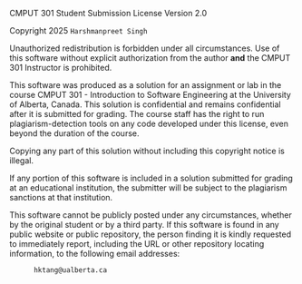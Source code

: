CMPUT 301 Student Submission License
Version 2.0

Copyright 2025 `Harshmanpreet Singh`

Unauthorized redistribution is forbidden under all circumstances. Use of this
software without explicit authorization from the author **and** the CMPUT 301
Instructor is prohibited.

This software was produced as a solution for an assignment or lab in the course
CMPUT 301 - Introduction to Software Engineering at the University of
Alberta, Canada. This solution is confidential and remains confidential
after it is submitted for grading. The course staff has the right to
run plagiarism-detection tools on any code developed under this license,
even beyond the duration of the course.

Copying any part of this solution without including this copyright notice
is illegal.

If any portion of this software is included in a solution submitted for
grading at an educational institution, the submitter will be subject to
the plagiarism sanctions at that institution.

This software cannot be publicly posted under any circumstances, whether by
the original student or by a third party.
If this software is found in any public website or public repository, the
person finding it is kindly requested to immediately report, including
the URL or other repository locating information, to the following email
addresses:

          hktang@ualberta.ca

